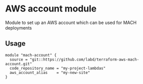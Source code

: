 # AWS account module

Module to set up an AWS account which can be used for MACH deployments

## Usage

```
module "mach-account" {
  source = "git::https://github.com/labd/terraform-aws-mach-account.git"
  code_repository_name = "my-project-lambdas"
  aws_account_alias    = "my-new-site"
}
```
